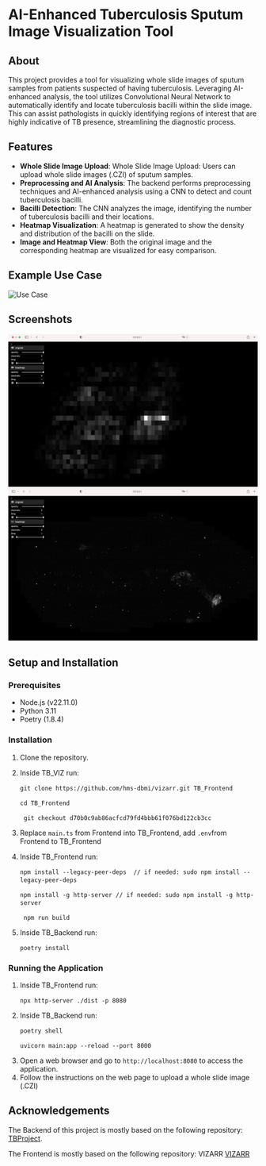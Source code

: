 # AI-Enhanced Tuberculosis Sputum Image Visualization Tool

## About
This project provides a tool for visualizing whole slide images of sputum samples from patients suspected of having tuberculosis. 
Leveraging AI-enhanced analysis, the tool utilizes Convolutional Neural Network to automatically identify and locate tuberculosis bacilli within the slide image. 
This can assist pathologists in quickly identifying regions of interest that are highly indicative of TB presence, streamlining the diagnostic process.

## Features
- **Whole Slide Image Upload**: Whole Slide Image Upload: Users can upload whole slide images (.CZI) of sputum samples.
- **Preprocessing and AI Analysis**: The backend performs preprocessing techniques and AI-enhanced analysis using a CNN to detect and count tuberculosis bacilli.
- **Bacilli Detection**: The CNN analyzes the image, identifying the number of tuberculosis bacilli and their locations.
- **Heatmap Visualization**: A heatmap is generated to show the density and distribution of the bacilli on the slide.
- **Image and Heatmap View**: Both the original image and the corresponding heatmap are visualized for easy comparison.

## Example Use Case
![Use Case](images/zoom-heat-og.gif)


## Screenshots
![Heatmap](images/heatmap.png)
![Image](images/original.png)
## Setup and Installation

### Prerequisites
- Node.js (v22.11.0)
- Python 3.11
- Poetry (1.8.4)

### Installation
1. Clone the repository.
2. Inside TB_VIZ run:
    ```
   git clone https://github.com/hms-dbmi/vizarr.git TB_Frontend
   ```
   ```
   cd TB_Frontend
   ```
   ```
    git checkout d70b0c9ab86acfcd79fd4bbb61f076bd122cb3cc
    ```
3. Replace `main.ts` from Frontend into TB_Frontend, add `.env`from Frontend to TB_Frontend
   
4. Inside TB_Frontend run:
    ```
    npm install --legacy-peer-deps  // if needed: sudo npm install --legacy-peer-deps
    ```
   ```
   npm install -g http-server // if needed: sudo npm install -g http-server
   ```
   ```
    npm run build
   ```
5. Inside TB_Backend run:
    ```
    poetry install
    ```
### Running the Application

1. Inside TB_Frontend run:
    ```
    npx http-server ./dist -p 8080

    ```
2. Inside TB_Backend run:
    ```
    poetry shell
    ```
    ```
   uvicorn main:app --reload --port 8000
    ```
3. Open a web browser and go to `http://localhost:8080` to access the application.
4. Follow the instructions on the web page to upload a whole slide image (.CZI)

## Acknowledgements
The Backend of this project is mostly based on the following repository: [TBProject](https://github.com/matteo-cadoni/TBProject).

The Frontend is mostly based on the following repository: VIZARR [VIZARR](https://github.com/hms-dbmi/vizarr)